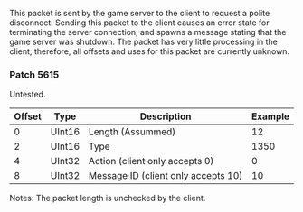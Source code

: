 This packet is sent by the game server to the client to request a polite disconnect. Sending this packet to the client causes an error state for terminating the server connection, and spawns a message stating that the game server was shutdown. The packet has very little processing in the client; therefore, all offsets and uses for this packet are currently unknown.

### Patch 5615

Untested.

| Offset | Type | Description | Example |
| -------- | -------- | -------- | -------- |
| 0 | UInt16 | Length (Assummed) | 12 |
| 2 | UInt16 | Type | 1350 |
| 4 | UInt32 | Action (client only accepts 0) | 0 |
| 8 | UInt32 | Message ID (client only accepts 10) | 10 |

Notes: The packet length is unchecked by the client.
